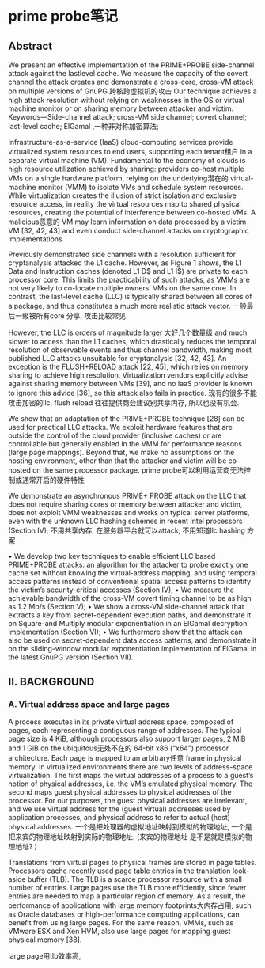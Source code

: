 # prime probe笔记

## Abstract

We present an effective implementation of the PRIME+PROBE side-channel attack against the lastlevel cache. We measure the capacity of the covert channel the attack creates and demonstrate a cross-core, cross-VM attack on multiple versions of GnuPG.跨核跨虚拟机的攻击 Our technique achieves a high attack resolution without relying on weaknesses in the OS or virtual machine monitor or on sharing memory between attacker and victim.
Keywords—Side-channel attack; cross-VM side channel;
covert channel; last-level cache; ElGamal ,一种非对称加密算法;

Infrastructure-as-a-service (IaaS) cloud-computing
services provide virtualized system resources to end users, supporting each tenant租户 in a separate virtual machine (VM). Fundamental to the economy of clouds is high resource utilization achieved by sharing: providers co-host multiple VMs on a single hardware platform, relying on the underlying潜在的 virtual-machine monitor (VMM) to isolate VMs and schedule system resources.
While virtualization creates the illusion of strict isolation and exclusive resource access, in reality the virtual resources map to shared physical resources, creating the potential of interference between co-hosted VMs. A malicious恶意的 VM may learn information on data processed by a victim VM [32, 42, 43] and even conduct side-channel attacks on cryptographic implementations 

Previously demonstrated side channels with a resolution sufficient for cryptanalysis attacked the L1 cache. However, as Figure 1 shows, the L1 Data and Instruction caches (denoted L1 D$ and L1 I$) are private to each processor core. This limits the practicability of such attacks, as VMMs are not very likely to co-locate multiple owners’ VMs on the same core. In contrast, the last-level cache (LLC) is typically shared between all cores of a package, and thus constitutes a much more realistic attack vector. 一般最后一级被所有core 分享, 攻击比较常见

However, the LLC is orders of magnitude larger 大好几个数量级
and much slower to access than the L1 caches, which drastically reduces the temporal resolution of observable events and thus channel bandwidth, making most published LLC attacks unsuitable for cryptanalysis [32, 42, 43]. An exception is the FLUSH+RELOAD attack [22, 45], which relies on memory sharing to achieve high resolution. Virtualization vendors explicitly advise against sharing memory between VMs [39], and no IaaS provider is known to ignore this advice [36], so this attack also fails in practice.   现有的很多不能攻击加密的llc, flush reload 往往提供商会建议别共享内存, 所以也没有机会.

We show that an adaptation of the PRIME+PROBE
technique [28] can be used for practical LLC attacks. We exploit hardware features that are outside the control of the cloud provider (inclusive caches) or are controllable but generally enabled in the VMM for performance reasons (large page mappings).  Beyond that, we make no assumptions on the hosting environment, other than that the attacker and victim will be co-hosted on the same processor package.    prime probe可以利用运营商无法控制或通常开启的硬件特性

We demonstrate an asynchronous PRIME+ PROBE attack on the LLC that does not require sharing cores or memory between attacker and victim, does not exploit VMM weaknesses and works on typical server platforms, even with the unknown LLC hashing schemes in recent Intel processors (Section IV); 不用共享内存, 在服务器平台就可以attack, 不用知道llc hashing 方案

• We develop two key techniques to enable efficient LLC based PRIME+PROBE attacks: an algorithm for the attacker to probe exactly one cache set without knowing the virtual-address mapping, and using temporal access patterns instead of conventional spatial access patterns to identify the victim’s security-critical accesses (Section IV);
• We measure the achievable bandwidth of the cross-VM covert timing channel to be as high as 1.2 Mb/s (Section V);
• We show a cross-VM side-channel attack that extracts a key from secret-dependent execution paths, and demonstrate it on Square-and Multiply modular exponentiation in an ElGamal decryption implementation (Section VI);
• We furthermore show that the attack can also be used on secret-dependent data access patterns, and demonstrate it on the sliding-window modular exponentiation implementation of ElGamal in the latest GnuPG version (Section VII).

## II. BACKGROUND

### A. Virtual address space and large pages

 A process executes in its private virtual address space, composed of pages, each representing a contiguous range of addresses. The typical page size is 4 KiB, although processors also support larger pages, 2 MiB and 1 GiB on the ubiquitous无处不在的 64-bit x86 (“x64”) processor architecture. Each page is mapped to an arbitrary任意 frame in physical memory.
In virtualized environments there are two levels of address-space virtualization. The first maps the virtual addresses of a process to a guest’s notion of physical addresses, i.e. the VM’s emulated physical memory. The second maps guest physical addresses to physical addresses of the processor. For our purposes, the guest physical addresses are irrelevant, and we use virtual address for the (guest virtual) addresses used by application processes, and physical address to refer to actual (host) physical addresses. 一个是把处理器的虚拟地址映射到模拟的物理地址, 一个是把来宾的物理地址映射到实际的物理地址. (来宾的物理地址 是不是就是模拟的物理地址?  )

Translations from virtual pages to physical frames are stored in page tables. Processors cache recently used page table entries in the translation look-aside buffer (TLB). The TLB is a scarce processor resource with a small number of entries. Large pages use the TLB more efficiently, since fewer entries are needed to map a particular region of memory. As a result, the performance of applications with large memory footprints大内存占用, such as Oracle databases or high-performance computing applications, can benefit from using large pages. For the same reason, VMMs, such as VMware ESX and Xen HVM, also use large pages for mapping guest physical memory [38].

large page用tlb效率高, 

